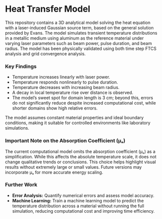 # Heat Transfer Model

This repository contains a 3D analytical model solving the heat equation with a laser-induced Gaussian source term, based on the general solution provided by Evans. The model simulates transient temperature distributions in a metallic medium using aluminum as the reference material under varying laser parameters such as beam power, pulse duration, and beam radius. The model has been physically validated using both time step FTCS analysis and grid convergence analysis.

### Key Findings
- Temperature increases linearly with laser power.
- Temperature responds nonlinearly to pulse duration.
- Temperature decreases with increasing beam radius.
- A decay in local temperature rise over distance is observed.
- The model’s sweet spot for domain length is 3 cm; beyond this, errors do not significantly reduce despite increased computational cost, while shorter domains show high relative errors.

The model assumes constant material properties and ideal boundary conditions, making it suitable for controlled environments like laboratory simulations.

### Important Note on the Absorption Coefficient (μₐ)
The current computational model omits the absorption coefficient (μₐ) as a simplification. While this affects the absolute temperature scale, it does not change qualitative trends or conclusions. This choice helps highlight visual results without extremely large or small values. Future versions may incorporate μₐ for more accurate energy scaling.

### Further Work
- **Error Analysis:** Quantify numerical errors and assess model accuracy.
- **Machine Learning:** Train a machine learning model to predict the temperature distribution across a material without running the full simulation, reducing computational cost and improving time efficiency.
